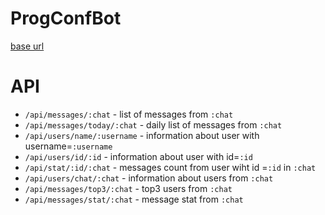 # ProgConfBot

[base url](http://progconfbot.herokuapp.com/)

# API 
- `/api/messages/:chat` - list of messages from `:chat`
- `/api/messages/today/:chat` - daily list of messages from `:chat`
- `/api/users/name/:username` - information about user with username=`:username`
- `/api/users/id/:id` - information about user with id=`:id`
- `/api/stat/:id/:chat` - messages count from user wiht id =`:id` in `:chat`
- `/api/users/chat/:chat` - information about users from `:chat`
- `/api/messages/top3/:chat` - top3 users from `:chat`
- `/api/messages/stat/:chat` - message stat from `:chat`
